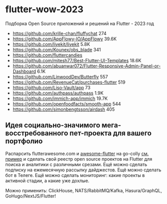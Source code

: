 # flutter-wow-2023

Подборка Open Source приложений и решений на Flutter - 2023 год

- https://github.com/krille-chan/fluffychat 274
- https://github.com/AppFlowy-IO/AppFlowy 39.6K
- https://github.com/livekit/livekit 5.8K
- https://github.com/Kounex/obs_blade 341
- https://github.com/fluttercandies
- https://github.com/mitesh77/Best-Flutter-UI-Templates 18.6K
- https://github.com/abuanwar072/Flutter-Responsive-Admin-Panel-or-Dashboard 6.1K
- https://github.com/LinwoodDev/Butterfly 557
- https://github.com/RevenueCat/purchases-flutter 519
- https://github.com/Liso-Vault/app 73
- https://github.com/authpass/authpass 1.9K
- https://github.com/immich-app/immich 19.7K
- https://github.com/openfoodfacts/smooth-app 544
- https://github.com/simonbengtsson/airdash 405

## Идея социально-значимого мега-восстребованного пет-проекта для вашего портфолио

Распарсить flutterawesome.com и [awesome-flutter](https://github.com/Solido/awesome-flutter) на go-colly [см. пример](https://github.com/comerc/try-colly) и сделать свой реестр open source проектов на Flutter для поиска и аналитики с различными срезами. Ещё можно сделать подписку на ежемесячную рассылку дайджестов. Ещё можно сделать бот в Телеге. Ещё можно сделать мониторинг: какие проекты в активной стадии, а какие уже дохлые.

Можно применить: ClickHouse, NATS/RabbitMQ/Kafka, Hasura/GraphQL, GoHugo/NextJS/Flutter!

